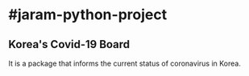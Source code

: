 #jaram-python-project
===========================
Korea's Covid-19 Board
----------------------
It is a package that informs the current status of coronavirus in Korea.

